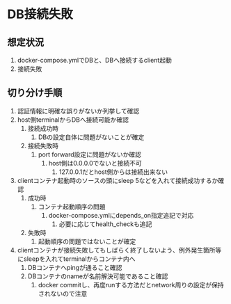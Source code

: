 # DB接続失敗

## 想定状況

1. docker-compose.ymlでDBと、DBへ接続するclient起動
2. 接続失敗

## 切り分け手順

1. 認証情報に明確な誤りがないか列挙して確認
2. host側terminalからDBへ接続可能か確認
   1. 接続成功時
      1. DBの設定自体に問題がないことが確定
   2. 接続失敗時
      1. port forward設定に問題がないか確認
         1. host側は0.0.0.0でないと接続不可
            1. 127.0.0.1だとhost側からは接続出来ない
3. clientコンテナ起動時のソースの頭にsleep 5などを入れて接続成功するか確認
   1. 成功時
      1. コンテナ起動順序の問題
         1. docker-compose.ymlにdepends_on指定追記で対応
            1. 必要に応じてhealth_checkも追記
   2. 失敗時
      1. 起動順序の問題ではないことが確定
4. clientコンテナが接続失敗してもしばらく終了しないよう、例外発生箇所等にsleepを入れてterminalからコンテナ内へ
   1. DBコンテナへpingが通ること確認
   2. DBコンテナのnameが名前解決可能であること確認
      1. docker commitし、再度runする方法だとnetwork周りの設定が保持されないので注意
